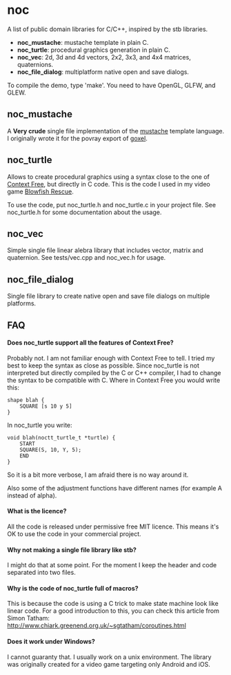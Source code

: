 noc
===

A list of public domain libraries for C/C++, inspired by the stb libraries.

* **noc_mustache**: mustache template in plain C.
* **noc_turtle**: procedural graphics generation in plain C.
* **noc_vec**: 2d, 3d and 4d vectors, 2x2, 3x3, and 4x4 matrices, quaternions.
* **noc_file_dialog**: multiplatform native open and save dialogs.

To compile the demo, type 'make'.  You need to have OpenGL, GLFW, and GLEW.

## noc_mustache

A **Very crude** single file implementation of the [mustache] template
language.  I originally wrote it for the povray export of [goxel].

## noc_turtle

Allows to create procedural graphics using a syntax close to the one of
[Context Free], but directly in C code.  This is the code I used in my video
game [Blowfish Rescue].

To use the code, put noc_turtle.h and noc_turtle.c in your project file.  See
noc_turtle.h for some documentation about the usage.

## noc_vec

Simple single file linear alebra library that includes vector, matrix and
quaternion.  See tests/vec.cpp and noc_vec.h for usage.

## noc_file_dialog

Single file library to create native open and save file dialogs on multiple
platforms.


[mustache]: https://mustache.github.io/
[goxel]: http://guillaumechereau.github.io/goxel/
[Context Free]: http://www.contextfreeart.org/
[Blowfish Rescue]: http://noctua-software.com/blowfish-rescue


FAQ
---

#### Does noc_turtle support all the features of Context Free?

Probably not.  I am not familiar enough with Context Free to tell.  I tried
my best to keep the syntax as close as possible. Since noc_turtle is not
interpreted but directly compiled by the C or C++ compiler, I had to change
the syntax to be compatible with C.  Where in Context Free you would write
this:

    shape blah {
        SQUARE [s 10 y 5]
    }

In noc_turtle you write:

    void blah(noctt_turtle_t *turtle) {
        START
        SQUARE(S, 10, Y, 5);
        END
    }

So it is a bit more verbose, I am afraid there is no way around it.

Also some of the adjustment functions have different names (for example A
instead of alpha).


#### What is the licence?

All the code is released under permissive free MIT licence.  This means it's
OK to use the code in your commercial project.


#### Why not making a single file library like stb?

I might do that at some point.  For the moment I keep the header and code
separated into two files.


#### Why is the code of noc_turtle full of macros?

This is because the code is using a C trick to make state machine look like
linear code.  For a good introduction to this, you can check this article from
Simon Tatham: http://www.chiark.greenend.org.uk/~sgtatham/coroutines.html


#### Does it work under Windows?

I cannot guaranty that.  I usually work on a unix environment.  The library
was originally created for a video game targeting only Android and iOS.

